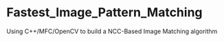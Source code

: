 # Fastest_Image_Pattern_Matching
Using C++/MFC/OpenCV to build a NCC-Based Image Matching algorithm
